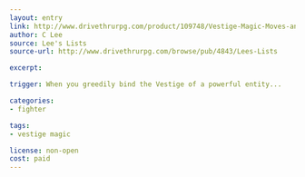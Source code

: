 ```yaml
---
layout: entry
link: http://www.drivethrurpg.com/product/109748/Vestige-Magic-Moves-and-Compendium-Classes-for-Dungeon-World
author: C Lee
source: Lee's Lists
source-url: http://www.drivethrurpg.com/browse/pub/4843/Lees-Lists

excerpt:

trigger: When you greedily bind the Vestige of a powerful entity...

categories:
- fighter

tags:
- vestige magic

license: non-open
cost: paid
---
```

